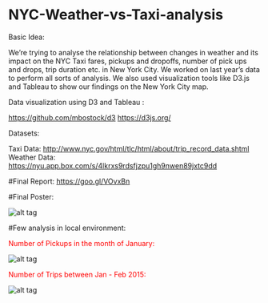 # NYC-Weather-vs-Taxi-analysis
Basic Idea:

We’re trying to analyse the relationship between changes in weather and its impact on the NYC Taxi fares, pickups and dropoffs,
number of pick ups and drops, trip duration etc. in New York City. 
We worked on last year’s data to perform all sorts of analysis.
We also used visualization tools like D3.js and Tableau to show our findings on the New York City map.

Data visualization using D3 and Tableau :

https://github.com/mbostock/d3
https://d3js.org/

Datasets:

Taxi Data: http://www.nyc.gov/html/tlc/html/about/trip_record_data.shtml
Weather Data: https://nyu.app.box.com/s/4lkrxs9rdsfjzpu1gh9nwen89jxtc9dd

#Final Report: https://goo.gl/VOvxBn

#Final Poster: 

![alt tag](http://imgur.com/download/fuBqVWt)

#Few analysis in local environment:

<p style='color:red'>Number of Pickups in the month of January:</p>

![alt tag](http://imgur.com/download/E9S7Gdl)

<p style='color:red'>Number of Trips between Jan - Feb 2015:</p>

![alt tag](http://i.imgur.com/cpPvCio.jpg)


